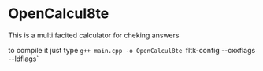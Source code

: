 # OpenCalcul8te
This is a multi facited calculator for cheking answers

to compile it  just type `g++ main.cpp -o OpenCalcul8te `fltk-config --cxxflags --ldflags`
